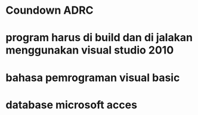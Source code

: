# Coundown ADRC
# program harus di build dan di jalakan menggunakan visual studio 2010
# bahasa pemrograman visual basic
# database microsoft acces

